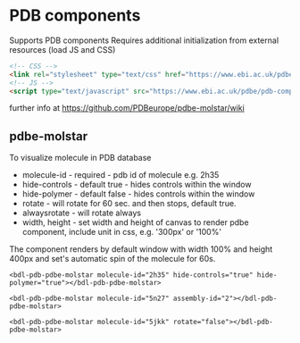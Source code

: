# PDB components

Supports PDB components 
Requires additional initialization from external resources (load JS and CSS)
```html
<!-- CSS -->
<link rel="stylesheet" type="text/css" href="https://www.ebi.ac.uk/pdbe/pdb-component-library/css/pdbe-molstar-1.1.0.css">
<!-- JS -->
<script type="text/javascript" src="https://www.ebi.ac.uk/pdbe/pdb-component-library/js/pdbe-molstar-component-1.1.0.js"></script>
```
further info at https://github.com/PDBeurope/pdbe-molstar/wiki

## pdbe-molstar
To visualize molecule in PDB database
* molecule-id - required - pdb id of molecule e.g. 2h35
* hide-controls - default true - hides controls within the window
* hide-polymer - default false - hides controls within the window
* rotate - will rotate for 60 sec. and then stops, default true.
* alwaysrotate - will rotate always
* width, height - set width and height of canvas to render pdbe component, include unit in css, e.g. '300px' or '100%' 

The component renders by default window with width 100% and height 400px and set's automatic spin of the molecule for 60s.
 
`<bdl-pdb-pdbe-molstar molecule-id="2h35" hide-controls="true" hide-polymer="true"></bdl-pdb-pdbe-molstar>`

`<bdl-pdb-pdbe-molstar molecule-id="5n27" assembly-id="2"></bdl-pdb-pdbe-molstar>`


`<bdl-pdb-pdbe-molstar molecule-id="5jkk" rotate="false"></bdl-pdb-pdbe-molstar>`

<bdl-pdb-pdbe-molstar molecule-id="6m54"></bdl-pdb-pdbe-molstar>
